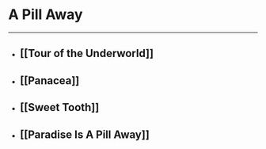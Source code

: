 
# A Pill Away

---

- ## [[Tour of the Underworld]]
- ## [[Panacea]]
- ## [[Sweet Tooth]]
- ## [[Paradise Is A Pill Away]]